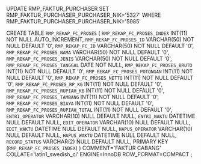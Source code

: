 UPDATE RMP_FAKTUR_PURCHASER SET RMP_FAKTUR_PURCHASER_PURCHASER_NIK='5327' WHERE RMP_FAKTUR_PURCHASER_PURCHASER_NIK='5985'


CREATE TABLE `RMP_REKAP_FC_PROSES` (
	`RMP_REKAP_FC_PROSES_INDEX` INT(11) NOT NULL AUTO_INCREMENT,
	`RMP_REKAP_FC_PROSES_ID` VARCHAR(50) NOT NULL DEFAULT '0',
	`RMP_REKAP_FC_ID` VARCHAR(50) NOT NULL DEFAULT '0',
	`RMP_REKAP_FC_PROSES_NAMA` VARCHAR(50) NOT NULL DEFAULT '0',
	`RMP_REKAP_FC_PROSES_JENIS` VARCHAR(50) NOT NULL DEFAULT '0',
	`RMP_REKAP_FC_PROSES_TANGGAL` DATE NOT NULL,
	`RMP_REKAP_FC_PROSES_BRUTO` INT(11) NOT NULL DEFAULT '0',
	`RMP_REKAP_FC_PROSES_POTONGAN` INT(11) NOT NULL DEFAULT '0',
	`RMP_REKAP_FC_PROSES_NETTO` INT(11) NOT NULL DEFAULT '0',
	`RMP_REKAP_FC_PROSES_RP_KG` INT(11) NOT NULL DEFAULT '0',
	`RMP_REKAP_FC_PROSES_RUPIAH_KB` INT(11) NOT NULL DEFAULT '0',
	`RMP_REKAP_FC_PROSES_TAMBANG` INT(11) NOT NULL DEFAULT '0',
	`RMP_REKAP_FC_PROSES_BIAYA` INT(11) NOT NULL DEFAULT '0',
	`RMP_REKAP_FC_PROSES_RUPIAH_TOTAL` INT(11) NOT NULL DEFAULT '0',
	`ENTRI_OPERATOR` VARCHAR(10) NULL DEFAULT NULL,
	`ENTRI_WAKTU` DATETIME NULL DEFAULT NULL,
	`EDIT_OPERATOR` VARCHAR(10) NULL DEFAULT NULL,
	`EDIT_WAKTU` DATETIME NULL DEFAULT NULL,
	`HAPUS_OPERATOR` VARCHAR(10) NULL DEFAULT NULL,
	`HAPUS_WAKTU` DATETIME NULL DEFAULT NULL,
	`RECORD_STATUS` VARCHAR(2) NULL DEFAULT NULL,
	PRIMARY KEY (`RMP_REKAP_FC_PROSES_INDEX`)
)
COMMENT='FAKTUR CABANG'
COLLATE='latin1_swedish_ci'
ENGINE=InnoDB
ROW_FORMAT=COMPACT
;
